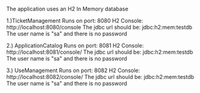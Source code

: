The application uses an H2 In Memory database

1.)TicketManagement Runs on port: 8080 H2 Console: http://localhost:8080/console
The jdbc url should be: jdbc:h2:mem:testdb The user name is "sa" and there is no password

2.) ApplicationCatalog Runs on port: 8081 H2 Console: http://localhost:8081/console/
The jdbc url should be: jdbc:h2:mem:testdb The user name is "sa" and there is no password

3.) UseManagement Runs on port: 8082 H2 Console: http://localhost:8082/console/
The jdbc url should be: jdbc:h2:mem:testdb The user name is "sa" and there is no password

